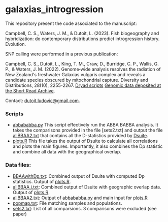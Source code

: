 # galaxias_introgression

This repository present the code associated to the manuscript:

Campbell, C. S.,  Waters, J. M., & Dutoit, L. (2023). Fish biogeography and hybridization: do contemporary distributions predict introgression history. Evolution.

SNP calling were performed in a previous publication:

Campbell, C. S., Dutoit, L., King, T. M., Craw, D., Burridge, C. P., Wallis, G. P., & Waters, J. M. (2022). Genome‐wide analysis resolves the radiation of New Zealand's freshwater Galaxias vulgaris complex and reveals a candidate species obscured by mitochondrial capture. Diversity and Distributions, 28(10), 2255-2267. [Dryad scripts](https://datadryad.org/stash/dataset/doi:10.5061/dryad.0k6djhb38) [Genomic data deposited at the Short Read Archive](https://www.ncbi.nlm.nih.gov/bioproject/PRJNA869758).

Contact: dutoit.ludovic@gmail.com.

### Scripts

- [abbababba.py](abbababba.py) This script effectively run the ABBA BABBA analysis. It takes the comparisons provided in the file [sets2.txt] and output the file [allBBAA2.txt](allBBAA2.txt) that contains all the D-statistics provided by [Dsuite](https://github.com/millanek/Dsuite).
- [plots.R](plots.R) This file takes the output of Dsuite to calculate all correlations and plots the main figures. Importantly, it also combines the Dp statistic and combine all data with the geographical overlap. 

### Data files:

- [BBAAwithDp.txt](BBAAwithDp.txt): Combined output of Dsuite with computed Dp statistics. Output of  [plots.R](plots.R).
- [allBBAA.j.txt](allBBAA.j.txt): Combined output of Dsuite with geographic overlap data. Output of  [plots.R](plots.R).
- [allBBAA2.txt](allBBAA2.txt): Output of [abbababba.py](abbababba.py) and main input for [plots.R](plots.R)
- [popmap.txt](popmap.txt): File matching samples and populations.
- [sets2.txt](sets2.txt): List of all comparsions. 3 comparisons were excluded (see paper)


